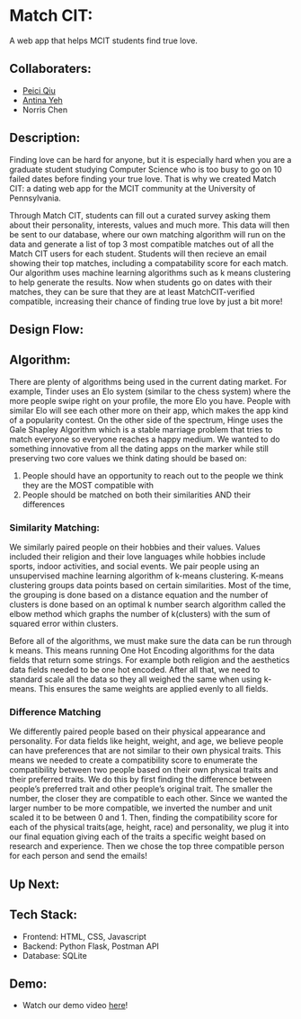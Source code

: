 # Match CIT: 
A web app that helps MCIT students find true love.
## Collaboraters: 
* [Peici Qiu](https://github.com/peiciqiu) 
* [Antina Yeh](https://github.com/antinayeh)
* Norris Chen
## Description: 
Finding love can be hard for anyone, but it is especially hard when you are a graduate student studying Computer Science who is too busy to go on 10 failed dates before finding your true love. That is why we created Match CIT: a dating web app for the MCIT community at the University of Pennsylvania. 

Through Match CIT, students can fill out a curated survey asking them about their personality, interests, values and much more. This data will then be sent to our database, where our own matching algorithm will run on the data and generate a list of top 3 most compatible matches out of all the Match CIT users for each student. Students will then recieve an email showing their top matches, including a compatability score for each match. Our algorithm uses machine learning algorithms such as k means clustering to help generate the results. Now when students go on dates with their matches, they can be sure that they are at least MatchCIT-verified compatible, increasing their chance of finding true love by just a bit more! 

## Design Flow:

## Algorithm: 

There are plenty of algorithms being used in the current dating market. For example, Tinder uses an Elo system (similar to the chess system) where the more people swipe right on your profile, the more Elo you have. People with similar Elo will see each other more on their app, which makes the app kind of a popularity contest. On the other side of the spectrum, Hinge uses the Gale Shapley Algorithm which is a stable marriage problem that tries to match everyone so everyone reaches a happy medium. We wanted to do something innovative from all the dating apps on the marker while still preserving two core values we think dating should be based on:

1) People should have an opportunity to reach out to the people we think they are the MOST compatible with
2) People should be matched on both their similarities AND their differences
### Similarity Matching:
We similarly paired people on their hobbies and their values. Values included their religion and their love languages while hobbies include sports, indoor activities, and social events. We pair people using an unsupervised machine learning algorithm of k-means clustering. K-means clustering groups data points based on certain similarities. Most of the time, the grouping is done based on a distance equation and the number of clusters is done based on an optimal k number search algorithm called the elbow method which graphs the number of k(clusters) with the sum of squared error within clusters. 

Before all of the algorithms, we must make sure the data can be run through k means. This means running One Hot Encoding algorithms for the data fields that return some strings. For example both religion and the aesthetics data fields needed to be one hot encoded. After all that, we need to standard scale all the data so they all weighed the same when using k-means. This ensures the same weights are applied evenly to all fields.

### Difference Matching
We differently paired people based on their physical appearance and personality. For data fields like height, weight, and age, we believe people can have preferences that are not similar to their own physical traits. This means we needed to create a compatibility score to enumerate the compatibility between two people based on their own physical traits and their preferred traits. We do this by first finding the difference between people’s preferred trait and other people’s original trait. The smaller the number, the closer they are compatible to each other. Since we wanted the larger number to be more compatible, we inverted the number and unit scaled it to be between 0 and 1. Then, finding the compatibility score for each of the physical traits(age, height, race) and personality, we plug it into our final equation giving each of the traits a specific weight based on research and experience. Then we chose the top three compatible person for each person and send the emails!

## Up Next:


## Tech Stack:
* Frontend: HTML, CSS, Javascript 
* Backend: Python Flask, Postman API 
* Database: SQLite

## Demo: 
* Watch our demo video [here](https://www.youtube.com/watch?v=RrXoyc01ezg)! <br />
